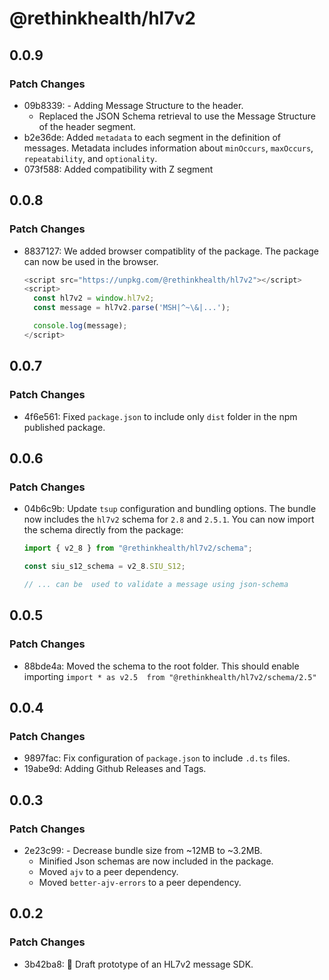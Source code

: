 # @rethinkhealth/hl7v2

## 0.0.9

### Patch Changes

- 09b8339: - Adding Message Structure to the header.
  - Replaced the JSON Schema retrieval to use the Message Structure of the header segment.
- b2e36de: Added `metadata` to each segment in the definition of messages. Metadata includes information about `minOccurs`, `maxOccurs`, `repeatability`, and `optionality`.
- 073f588: Added compatibility with Z segment

## 0.0.8

### Patch Changes

- 8837127: We added browser compatiblity of the package. The package can now be used in the browser.

  ```js
  <script src="https://unpkg.com/@rethinkhealth/hl7v2"></script>
  <script>
    const hl7v2 = window.hl7v2;
    const message = hl7v2.parse('MSH|^~\&|...');

    console.log(message);
  </script>
  ```

## 0.0.7

### Patch Changes

- 4f6e561: Fixed `package.json` to include only `dist` folder in the npm published package.

## 0.0.6

### Patch Changes

- 04b6c9b: Update `tsup` configuration and bundling options. The bundle now includes the `hl7v2` schema for `2.8` and `2.5.1`. You can now import the schema directly from the package:

  ```ts
  import { v2_8 } from "@rethinkhealth/hl7v2/schema";

  const siu_s12_schema = v2_8.SIU_S12;

  // ... can be  used to validate a message using json-schema
  ```

## 0.0.5

### Patch Changes

- 88bde4a: Moved the schema to the root folder. This should enable importing `import * as v2.5  from "@rethinkhealth/hl7v2/schema/2.5"`

## 0.0.4

### Patch Changes

- 9897fac: Fix configuration of `package.json` to include `.d.ts` files.
- 19abe9d: Adding Github Releases and Tags.

## 0.0.3

### Patch Changes

- 2e23c99: - Decrease bundle size from ~12MB to ~3.2MB.
  - Minified Json schemas are now included in the package.
  - Moved `ajv` to a peer dependency.
  - Moved `better-ajv-errors` to a peer dependency.

## 0.0.2

### Patch Changes

- 3b42ba8: 🚀 Draft prototype of an HL7v2 message SDK.
